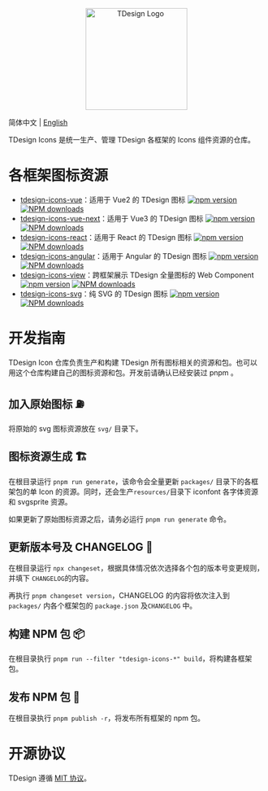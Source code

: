 <p align="center">
  <a href="https://tdesign.tencent.com/" target="_blank">
    <img alt="TDesign Logo" width="200" src="https://tdesign.gtimg.com/site/TDesign.png">
  </a>
</p>

简体中文 | [English](./README.md)

TDesign Icons 是统一生产、管理 TDesign 各框架的 Icons 组件资源的仓库。

# 各框架图标资源

- [tdesign-icons-vue](./packages/vue)：适用于 Vue2 的 TDesign 图标 [![npm version](https://img.shields.io/npm/v/tdesign-icons-vue.svg?style=flat)](https://www.npmjs.com/package/tdesign-icons-vue) [![NPM downloads](http://img.shields.io/npm/dm/tdesign-icons-vue.svg)](https://npmjs.org/package/tdesign-icons-vue)
- [tdesign-icons-vue-next](./packages/vue-next)：适用于 Vue3 的 TDesign 图标 [![npm version](https://img.shields.io/npm/v/tdesign-icons-vue-next.svg?style=flat)](https://www.npmjs.com/package/tdesign-icons-vue-next) [![NPM downloads](http://img.shields.io/npm/dm/tdesign-icons-vue-next.svg)](https://npmjs.org/package/tdesign-icons-vue-next)
- [tdesign-icons-react](./packages/react)：适用于 React 的 TDesign 图标 [![npm version](https://img.shields.io/npm/v/tdesign-icons-react.svg?style=flat)](https://www.npmjs.com/package/tdesign-icons-react) [![NPM downloads](http://img.shields.io/npm/dm/tdesign-icons-react.svg)](https://npmjs.org/package/tdesign-icons-react)
- [tdesign-icons-angular](./packages/angular)：适用于 Angular 的 TDesign 图标 [![npm version](https://img.shields.io/npm/v/tdesign-icons-angular.svg?style=flat)](https://www.npmjs.com/package/tdesign-icons-angular) [![NPM downloads](http://img.shields.io/npm/dm/tdesign-icons-angular.svg)](https://npmjs.org/package/tdesign-icons-angular)
- [tdesign-icons-view](./packages/view)：跨框架展示 TDesign 全量图标的 Web Component [![npm version](https://img.shields.io/npm/v/tdesign-icons-view.svg?style=flat)](https://www.npmjs.com/package/tdesign-icons-view) [![NPM downloads](http://img.shields.io/npm/dm/tdesign-icons-view.svg)](https://npmjs.org/package/tdesign-icons-view)
- [tdesign-icons-svg](./packages/svg)：纯 SVG 的 TDesign 图标 [![npm version](https://img.shields.io/npm/v/tdesign-icons-svg.svg?style=flat)](https://www.npmjs.com/package/tdesign-icons-svg) [![NPM downloads](http://img.shields.io/npm/dm/tdesign-icons-svg.svg)](https://npmjs.org/package/tdesign-icons-svg)

# 开发指南

TDesign Icon 仓库负责生产和构建 TDesign 所有图标相关的资源和包。也可以用这个仓库构建自己的图标资源和包。开发前请确认已经安装过 pnpm 。

## 加入原始图标 ⛽️

将原始的 svg 图标资源放在 `svg/` 目录下。

## 图标资源生成 🏗

在根目录运行 `pnpm run generate`，该命令会全量更新 `packages/` 目录下的各框架包的单 Icon 的资源。同时，还会生产`resources/`目录下 iconfont 各字体资源 和 svgsprite 资源。

如果更新了原始图标资源之后，请务必运行 `pnpm run generate` 命令。

## 更新版本号及 CHANGELOG 🔖

在根目录运行 `npx changeset`，根据具体情况依次选择各个包的版本号变更规则，并填下 `CHANGELOG`的内容。

再执行 `pnpm changeset version`，CHANGELOG 的内容将依次注入到 `packages/` 内各个框架包的 `package.json` 及`CHANGELOG` 中。

## 构建 NPM 包 📦

在根目录执行 `pnpm run --filter "tdesign-icons-*" build`，将构建各框架包。

## 发布 NPM 包 🚀

在根目录执行 `pnpm publish -r`，将发布所有框架的 npm 包。

# 开源协议

TDesign 遵循 [MIT 协议](https://github.com/Tencent/tdesign-icons/blob/main/LICENSE)。
